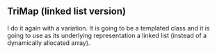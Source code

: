 ## TriMap (linked list version)

I do it again with a variation. It is going to be a templated class and it is going to use as its underlying representation a linked list (instead of a dynamically allocated array).